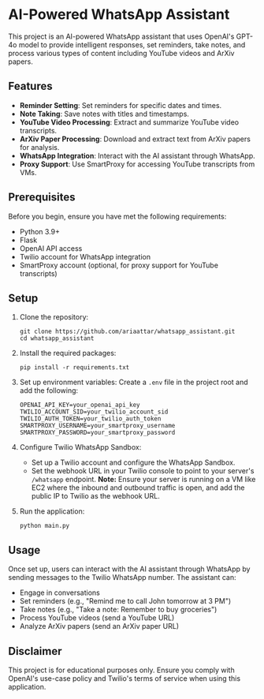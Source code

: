 # AI-Powered WhatsApp Assistant

This project is an AI-powered WhatsApp assistant that uses OpenAI's GPT-4o model to provide intelligent responses, set reminders, take notes, and process various types of content including YouTube videos and ArXiv papers.

## Features

- **Reminder Setting**: Set reminders for specific dates and times.
- **Note Taking**: Save notes with titles and timestamps.
- **YouTube Video Processing**: Extract and summarize YouTube video transcripts.
- **ArXiv Paper Processing**: Download and extract text from ArXiv papers for analysis.
- **WhatsApp Integration**: Interact with the AI assistant through WhatsApp.
- **Proxy Support**: Use SmartProxy for accessing YouTube transcripts from VMs.

## Prerequisites

Before you begin, ensure you have met the following requirements:
- Python 3.9+
- Flask
- OpenAI API access
- Twilio account for WhatsApp integration
- SmartProxy account (optional, for proxy support for YouTube transcripts)

## Setup

1. Clone the repository:
   ```
   git clone https://github.com/ariaattar/whatsapp_assistant.git
   cd whatsapp_assistant
   ```

2. Install the required packages:
   ```
   pip install -r requirements.txt
   ```

3. Set up environment variables:
   Create a `.env` file in the project root and add the following:
   ```
   OPENAI_API_KEY=your_openai_api_key
   TWILIO_ACCOUNT_SID=your_twilio_account_sid
   TWILIO_AUTH_TOKEN=your_twilio_auth_token
   SMARTPROXY_USERNAME=your_smartproxy_username
   SMARTPROXY_PASSWORD=your_smartproxy_password
   ```

4. Configure Twilio WhatsApp Sandbox:
   - Set up a Twilio account and configure the WhatsApp Sandbox.
   - Set the webhook URL in your Twilio console to point to your server's `/whatsapp` endpoint. **Note:** Ensure your server is running on a VM like EC2 where the inbound and outbound traffic is open, and add the public IP to Twilio as the webhook URL.

5. Run the application:
   ```
   python main.py
   ```

## Usage

Once set up, users can interact with the AI assistant through WhatsApp by sending messages to the Twilio WhatsApp number. The assistant can:

- Engage in conversations
- Set reminders (e.g., "Remind me to call John tomorrow at 3 PM")
- Take notes (e.g., "Take a note: Remember to buy groceries")
- Process YouTube videos (send a YouTube URL)
- Analyze ArXiv papers (send an ArXiv paper URL)

## Disclaimer

This project is for educational purposes only. Ensure you comply with OpenAI's use-case policy and Twilio's terms of service when using this application.

